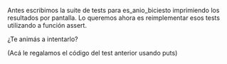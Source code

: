 Antes escribimos la suite de tests para es_anio_biciesto imprimiendo
los resultados por pantalla. Lo queremos ahora es reimplementar
esos tests utilizando a función assert.

¿Te animás a intentarlo?

(Acá le regalamos el código del test anterior usando puts)
